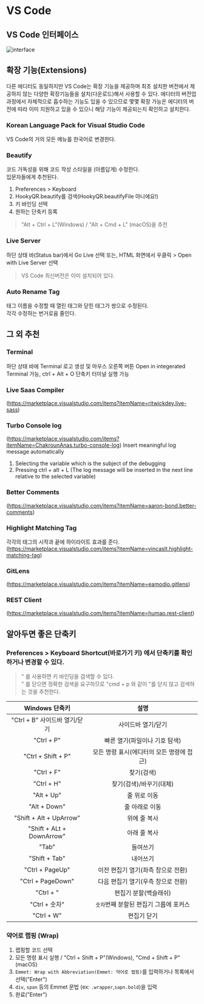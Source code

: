 # VS Code 

## VS Code 인터페이스
![interface](https://heropy.blog/images/screenshot/html-css-starter/vs_code_interface.jpg)

## 확장 기능(Extensions)
다른 에디터도 동일하지만 VS Code는 확장 기능을 제공하며 최초 설치한 버전에서 제공하지 않는 다양한 확장기능들을 설치(다운로드)해서 사용할 수 있다.
에디터의 버전업 과정에서 자체적으로 흡수하는 기능도 있을 수 있으므로 몇몇 확장 가능은 에디터의 버전에 따라 이미 지원하고 있을 수 있으니 해당 기능이
제공되는지 확인하고 설치한다.

### Korean Language Pack for Visual Studio Code

VS Code의 거의 모든 메뉴를 한국어로 변경한다.

### Beautify 

코드 가독성을 위해 코드 작성 스타일을 (아름답게) 수정한다. <br>  입문자들에게 추천된다.

1. Preferences > Keyboard
2. HookyQR.beautify를 검색(HookyQR.beautifyFile 아니에요!)
3. 키 바인딩 선택
4. 원하는 단축키 등록

> "Alt + Ctrl + L"(Windows) / "Alt + Cmd + L" (macOS)을 추천

### Live Server
하단 상태 바(Status bar)에서 Go Live 선택 또는, HTML 화면에서 우클릭 > Open with Live Server 선택

> VS Code 최신버전은 이미 설치되어 있다.

### Auto Rename Tag
태그 이름을 수정할 때 열린 태그와 닫힌 태그가 쌍으로 수정된다. <br> 각각 수정하는 번거로움 줄인다.

## 그 외 추천

### Terminal
하단 상태 바에 Terminal 로고 생성 및 마우스 오른쪽 버튼 Open in integerated Terminal 가능, ctrl + Alt + O 단축키 터미널 실행 가능
### Live Saas Compiler
(https://marketplace.visualstudio.com/items?itemName=ritwickdey.live-sass)
### Turbo Console log 
(https://marketplace.visualstudio.com/items?itemName=ChakrounAnas.turbo-console-log)
Insert meaningful log message automatically
1. Selecting the variable which is the subject of the debugging
2. Pressing ctrl + alt + L
(The log message will be inserted in the next line relative to the selected variable)
### Better Comments
(https://marketplace.visualstudio.com/items?itemName=aaron-bond.better-comments)
### Highlight Matching Tag
각각의 태그의 시작과 끝에 하이라이트 효과를 준다. <br>
(https://marketplace.visualstudio.com/items?itemName=vincaslt.highlight-matching-tag)

### GitLens
(https://marketplace.visualstudio.com/items?itemName=eamodio.gitlens)
### REST Client
(https://marketplace.visualstudio.com/items?itemName=humao.rest-client)


## 알아두면 좋은 단축키

### Preferences > Keyboard Shortcut(바로가기 키) 에서 단축키를 확인하거나 변경할 수 있다.

>" 를 사용하면 키 바인딩을 검색할 수 있다. <br>
" 를 닫으면 정확한 검색을 요구하므로 "cmd + p 와 같이 "를 닫지 않고 검색하는 것을 추천한다.

|Windows 단축키|설명|
|:-:|:-:|
|"Ctrl + B"  사이드바 열기/닫기|사이드바 열기/닫기|
|"Ctrl + P"|빠른 열기(파일이나 기호 탐색)|
|"Ctrl + Shift + P"|모든 명령 표시(에디터의 모든 명령에 접근)|
|"Ctrl + F"|찾기(검색)|
|"Ctrl + H"|찾기(검색)/바꾸기(대체)|
|"Alt + Up"|줄 위로 이동|
|"Alt + Down"|줄 아래로 이동|
|"Shift + Alt + UpArrow"|위에 줄 복사|
|"Shift + ALt + DownArrow"|아래 줄 복사|
|"Tab"|들여쓰기|
|"Shift + Tab"|내어쓰기|
|"Ctrl + PageUp"|이전 편집기 열기(좌측 창으로 전환)|
|"Ctrl + PageDown"|다음 편집기 열기(우측 창으로 전환)|
|"Ctrl + \"|편집기 분할(백슬래쉬)|
|"Ctrl + 숫자"|```숫자```번째 분할된 편집기 그룹에 포커스|
|"Ctrl + W"|편집기 닫기|

### 약어로 랩핑 (Wrap)
1. 랩핑할 코드 선택
2. 모든 명령 표시 실행 / "Ctrl + Shift + P"(Windows), "Cmd + Shift + P"(macOS)
3. ```Emmet: Wrap with Abbreviation(Emmet: 약어로 랩핑)```를 입력하거나 목록에서 선택("Enter")
4. ```div```, ```span``` 등의 Emmet 문법 (ex: ```.wrapper```,```sapn.bold```)을 입력
5. 완료("Enter")
